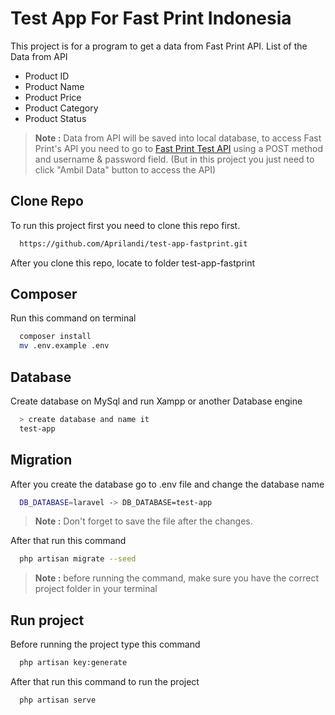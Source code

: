 
# Test App For Fast Print Indonesia

This project is for a program to get a data from Fast Print API. List of the Data from API

- Product ID
- Product Name
- Product Price
- Product Category
- Product Status

> **Note :**
> Data from API will be saved into local database, to access Fast Print's API you need to go to [Fast Print Test API](https://recruitment.fastprint.co.id/tes/api_tes_programmer) using a POST method and username & password field. (But in this project you just need to click "Ambil Data" button to access the API)
>
> 
## Clone Repo

To run this project first you need to clone this repo first.

```bash
  https://github.com/Aprilandi/test-app-fastprint.git
```

After you clone this repo, locate to folder test-app-fastprint

## Composer

Run this command on terminal
```bash
  composer install
  mv .env.example .env
```

## Database

Create database on MySql and run Xampp or another Database engine
```bash
  > create database and name it 
  test-app
```

## Migration

After you create the database go to .env file and change the database name

```bash
  DB_DATABASE=laravel -> DB_DATABASE=test-app
```
> **Note :**
> Don't forget to save the file after the changes.

After that run this command

```bash
  php artisan migrate --seed
```
> **Note :**
> before running the command, make sure you have the correct project folder in your terminal

## Run project

Before running the project type this command 

```bash
  php artisan key:generate
```

After that run this command to run the project

```bash
  php artisan serve
```
